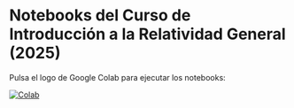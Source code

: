 # Notebooks del Curso de Introducción a la Relatividad General (2025)

Pulsa el logo de Google Colab para ejecutar los notebooks:

[![Colab](https://colab.research.google.com/assets/colab-badge.svg)](https://colab.research.google.com/github/inaki-ortizdelandaluce/relatividad-general-2025/blob/main)
